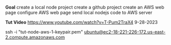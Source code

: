
**Goal**
create a local node project
create a github project
create an AWS web page
configure AWS web page
send local nodejs code to AWS server

**Tut Video**
https://www.youtube.com/watch?v=T-Pum2TraX4
9-28-2023

ssh -i "tut-node-aws-1-keypair.pem" ubuntu@ec2-18-221-226-172.us-east-2.compute.amazonaws.com

